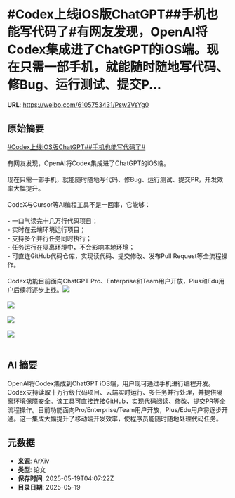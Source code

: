 # #Codex上线iOS版ChatGPT##手机也能写代码了#有网友发现，OpenAI将Codex集成进了ChatGPT的iOS端。现在只需一部手机，就能随时随地写代码、修Bug、运行测试、提交P...

**URL**: https://weibo.com/6105753431/Psw2VsYg0

## 原始摘要

<a href="https://m.weibo.cn/search?containerid=231522type%3D1%26t%3D10%26q%3D%23Codex%E4%B8%8A%E7%BA%BFiOS%E7%89%88ChatGPT%23&amp;extparam=%23Codex%E4%B8%8A%E7%BA%BFiOS%E7%89%88ChatGPT%23" data-hide=""><span class="surl-text">#Codex上线iOS版ChatGPT#</span></a><a href="https://m.weibo.cn/search?containerid=231522type%3D1%26t%3D10%26q%3D%23%E6%89%8B%E6%9C%BA%E4%B9%9F%E8%83%BD%E5%86%99%E4%BB%A3%E7%A0%81%E4%BA%86%23&amp;extparam=%23%E6%89%8B%E6%9C%BA%E4%B9%9F%E8%83%BD%E5%86%99%E4%BB%A3%E7%A0%81%E4%BA%86%23" data-hide=""><span class="surl-text">#手机也能写代码了#</span></a><br><br>有网友发现，OpenAI将Codex集成进了ChatGPT的iOS端。<br><br>现在只需一部手机，就能随时随地写代码、修Bug、运行测试、提交PR，开发效率大幅提升。<br><br>CodeX与Cursor等AI编程工具不是一回事，它能够：  <br><br>- 一口气读完十几万行代码项目；<br>- 实时在云端环境运行项目；<br>- 支持多个并行任务同时执行；  <br>- 任务运行在隔离环境中，不会影响本地环境；  <br>- 可直连GitHub代码仓库，实现读代码、提交修改、发布Pull Request等全流程操作。<br><br>Codex功能目前面向ChatGPT Pro、Enterprise和Team用户开放，Plus和Edu用户后续将逐步上线。<img style="" src="https://tvax2.sinaimg.cn/large/006Fd7o3gy1i1kljmsde2j30ku112tdh.jpg" referrerpolicy="no-referrer"><br><br><img style="" src="https://tvax2.sinaimg.cn/large/006Fd7o3gy1i1kljo6ipfj30ku1120w9.jpg" referrerpolicy="no-referrer"><br><br><img style="" src="https://tvax2.sinaimg.cn/large/006Fd7o3gy1i1kljpvcejj30ku112jwy.jpg" referrerpolicy="no-referrer"><br><br><img style="" src="https://tvax2.sinaimg.cn/large/006Fd7o3gy1i1kljr3f1dj30ku05zq3h.jpg" referrerpolicy="no-referrer"><br><br>

## AI 摘要

OpenAI将Codex集成到ChatGPT iOS端，用户现可通过手机进行编程开发。Codex支持读取十万行级代码项目、云端实时运行、多任务并行处理，并提供隔离环境保障安全。该工具可直接连接GitHub，实现代码阅读、修改、提交PR等全流程操作。目前功能面向Pro/Enterprise/Team用户开放，Plus/Edu用户将逐步开通。这一集成大幅提升了移动端开发效率，使程序员能随时随地处理代码任务。

## 元数据

- **来源**: ArXiv
- **类型**: 论文
- **保存时间**: 2025-05-19T04:07:22Z
- **目录日期**: 2025-05-19
